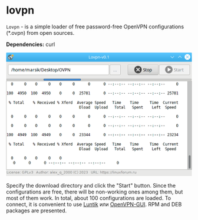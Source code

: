 # lovpn
`Lovpn` - is a simple loader of free password-free OpenVPN configurations (*.ovpn) from open sources.

**Dependencies:** curl

![](https://github.com/AKotov-dev/lovpn/blob/main/ScreenShot1.png)

Specify the download directory and click the "Start" button. Since the configurations are free, there will be non-working ones among them, but most of them work. In total, about 100 configurations are loaded. To connect, it is convenient to use [Luntik](https://github.com/AKotov-dev/luntik) или [OpenVPN-GUI](https://github.com/AKotov-dev/OpenVPN-GUI). RPM and DEB packages are presented.
